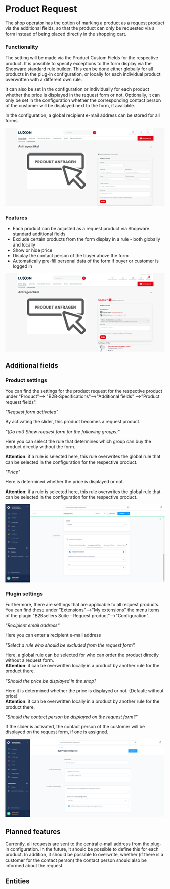 # Product Request

The shop operator has the option of marking a product as a request product via the additional fields, so that the product can only be requested via a form instead of being placed directly in the shopping cart.

### Functionality

The setting will be made via the Product Custom Fields for the respective product. It is possible to specify exceptions to the form display via the Shopware standard rule builder. This can be done either globally for all products in the plug-in configuration, or locally for each individual product overwritten with a different own rule.

It can also be set in the configuration or individually for each product whether the price is displayed in the request form or not. Optionally, it can only be set in the configuration whether the corresponding contact person of the customer will be displayed next to the form, if available.

In the configuration, a global recipient e-mail address can be stored for all forms.

![Product requests - logged out](<../../.gitbook/assets/Product requests - logged out.png>)

### Features

* Each product can be adjusted as a request product via Shopware standard additional fields
* Exclude certain products from the form display in a rule - both globally and locally
* Show or hide price
* Display the contact person of the buyer above the form
* Automatically pre-fill personal data of the form if buyer or customer is logged in

![Product requests - logged in](<../../.gitbook/assets/Product requests - logged in.png>)

## **Additional fields**

### **P**roduct settings

You can find the settings for the product request for the respective product under "Product"--> "B2B-Specifications"-->"Additional fields" -->"Product request fields".

_"Request form activated"_

By activating the slider, this product becomes a request product.

_"(Do not) Show request form for the following groups:"_

Here you can select the rule that determines which group can buy the product directly without the form.

**Attention**: if a rule is selected here, this rule overwrites the global rule that can be selected in the configuration for the respective product.

_"Price"_

Here is determined whether the price is displayed or not.&#x20;

**Attention**: if a rule is selected here, this rule overwrites the global rule that can be selected in the configuration for the respective product.

![Functionality on the product](<../../.gitbook/assets/Functionality on the product.png>)

### Plugin settings

Furthermore, there are settings that are applicable to all request products. You can find these under "Extensions"-->"My extensions" the menu items of the plugin "B2Bsellers Suite - Request product"-->"Configuration".

_"Recipient email address"_

Here you can enter a recipient e-mail address

_"Select a rule who should be excluded from the request form"._

Here, a global rule can be selected for who can order the product directly without a request form. \
**Attention**: it can be overwritten locally in a product by another rule for the product there.

_"Should the price be displayed in the shop?_

Here it is determined whether the price is displayed or not. (Default: without price) \
**Attention**: it can be overwritten locally in a product by another rule for the product there.

_"Should the contact person be displayed on the request form?"_

If the slider is activated, the contact person of the customer will be displayed on the request form, if one is assigned.

![Plugin settings](../../.gitbook/assets/functionality.png)

## **Planned features**

Currently, all requests are sent to the central e-mail address from the plug-in configuration. In the future, it should be possible to define this for each product. In addition, it should be possible to overwrite, whether (if there is a customer for the contact person) the contact person should also be informed about the request.

## Entities
